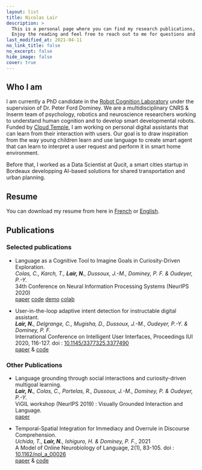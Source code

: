 ```yaml
---
layout: list
title: Nicolas Lair
description: >
  This is a personal page where you can find my research publications, my resume and maybe some personal thoughts :) 
  Enjoy the reading and feel free to reach out to me for questions and friendly discussions.
last_modified_at: 2021-04-11
no_link_title: false 
no_excerpt: false 
hide_image: false
cover: true
---
```

## Who I am 

I am currently a PhD candidate in the [Robot Cognition Laboratory](https://robotcognitionlab.pagesperso-orange.fr/) under the supervision of Dr. Peter Ford Dominey. We are a multidisciplinary CNRS & Inserm team of psychology, robotics and neuroscience researchers working to understand human cognition and to develop smart developmental robots. Funded by [Cloud Temple](https://www.cloud-temple.com/?lang=en), I am working on personal digital assistants that can learn from their interaction with users. Our goal is to draw inspiration from the way young children learn and use language to create smart agent that can learn to interpret a user request and perform it in smart home environment. 

Before that, I worked as a Data Scientist at Qucit, a smart cities startup in Bordeaux developping AI-based solutions for shared transportation and urban planning.

## Resume

You can download my resume from here in [French](https://drive.google.com/file/d/1U2FpWYj5ofUSdwkBbglBqrGGgKBFj3W5/view?usp=sharing) or [English](https://drive.google.com/file/d/1afKHwT2P8V7-fwY-yManFmguuaYdiIx2/view?usp=sharing).

## Publications

### Selected publications

* Language as a Cognitive Tool to Imagine Goals in Curiosity-Driven Exploration.  
_Colas, C., Karch, T., **Lair, N.**, Dussoux, J.-M., Dominey, P. F. & Oudeyer, P.-Y._  
34th Conference on Neural Information Processing Systems (NeurIPS 2020)  
[paper](https://papers.nips.cc/paper/2020/file/274e6fcf4a583de4a81c6376f17673e7-Paper.pdf) [code](https://github.com/flowersteam/Imagine) [demo](https://sites.google.com/view/imagine-drl) [colab](https://colab.research.google.com/drive/1G9LmvhbvR40XJ-cysgP6zynBnq_fHY63#scrollTo=OPjdOPCNpvz-)

* User-in-the-loop adaptive intent detection for instructable digital assistant.  
_**Lair, N.**, Delgrange, C., Mugisha, D., Dussoux, J.-M., Oudeyer, P.-Y. & Dominey, P. F._  
International Conference on Intelligent User Interfaces, Proceedings IUI 2020, 116-127. doi : [10.1145/3377325.3377490](http://doi.org/10.1145/3377325.3377490)  
[paper](https://arxiv.org/abs/2001.06007) & [code](https://github.com/nicolas-lair/AidMe)

### Other Publications

* Language grounding through social interactions and curiosity-driven multigoal learning.  
_**Lair, N.**, Colas, C., Portelas, R., Dussoux, J.-M., Dominey, P. & Oudeyer, P.-Y._  
ViGIL workshop (NeurIPS 2019) : Visually Grounded Interaction and Language.  
[paper](https://arxiv.org/abs/1911.03219)

* Temporal-Spatial Integration for Immediacy and Overrule in Discourse Comprehension.  
_Uchida, T., **Lair, N.**, Ishiguro, H. & Dominey, P. F._, 2021  
A Model of Online Neurobiology of Language, 2(1), 83-105. doi : [10.1162/nol_a_00026](http://doi.org/10.1162/nol_a_00026)  
[paper](https://direct.mit.edu/nol/article/2/1/83/95859) & [code](https://github.com/nicolas-lair/DiscourseOverrule)  
